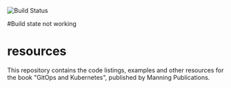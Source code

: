 ![Build Status](https://github.com/albrechtotto/gitops-and-kubernetes/actions/runcodacy.yml/badge.svg)

#Build state not working

# resources
This repository contains the code listings, examples and other resources for the book "GitOps and Kubernetes", published by Manning Publications.
